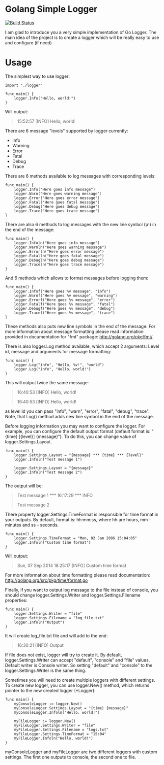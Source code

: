 Golang Simple Logger
====================

[![Build Status](https://travis-ci.org/doojin/logger.svg)](https://travis-ci.org/doojin/logger)

I am glad to introduce you a very simple implementation of Go Logger.
The main idea of the project is to create a logger which will be really easy to use and configure (if need)

Usage
=====

The simplest way to use logger:

    import "./logger"
    
    func main() {
        logger.Info("Hello, world!")
    }
Will output:
>15:52:57 [INFO] Hello, world!

There are 6 message "levels" supported by logger currently:

* Info
* Warning
* Error
* Fatal
* Debug
* Trace

There are 6 methods available to log messages with corresponding levels:

    func main() {
        logger.Info("Here goes info message")
        logger.Warn("Here goes warning message")
        logger.Error("Here goes error message")
        logger.Fatal("Here goes fatal message")
        logger.Debug("Here goes debug message")
        logger.Trace("Here goes trace message")
    }
    
There are also 6 methods to log messages with the new line symbol (\n) in the end of the message:

    func main() {
        logger.Infoln("Here goes info message")
        logger.Warnln("Here goes warning message")
        logger.Errorln("Here goes error message")
        logger.Fatalln("Here goes fatal message")
        logger.Debugln("Here goes debug message")
        logger.Traceln("Here goes trace message")
    }
    
And 6 methods which allows to format messages before logging them:

    func main() {
        logger.Infof("Here goes %v message", "info")
        logger.Warnf("Here goes %v message", "warning")
        logger.Errorf("Here goes %v message", "error")
        logger.Fatalf("Here goes %v message", "fatal")
        logger.Debugf("Here goes %v message", "debug")
        logger.Tracef("Here goes %v message", "trace")
    }
These methods also puts new line symbols in the end of the message.
For more information about message formatting please read information provided in documentation for "fmt" package: http://golang.org/pkg/fmt/

There is also logger.Log method available, which accept 2 arguments: Level id, message and arguments for message formatting:

    func main() {
        logger.Log("info", "Hello, %v!", "world")
        logger.Log("info", "Hello, world!")
    }
    
This will output twice the same message:

>16:40:53 [INFO] Hello, world!
>
>16:40:53 [INFO] Hello, world!

as level id you can pass "info", "warn", "error", "fatal", "debug", "trace".
Note, that Log() method adds new line symbol in the end of the message.

Before logging information you may want to configure the logger.
For example, you can configure the default output format (default format is: "{time} [{level}] {message}").
To do this, you can change value of logger.Settings.Layout.

    func main() {
        logger.Settings.Layout = "{message} *** {time} *** {level}"
        logger.Infoln("Test message 1")
        
        logger.Settings.Layout = "{message}"
        logger.Infoln("Test message 2")
    }
    
The output will be:
>Test message 1 *** 16:17:29 *** INFO
>
>Test message 2

There property logger.Settings.TimeFormat is responsible for time format in your outputs.
By default, format is: hh:mm:ss, where hh are hours, mm - minutes and ss - seconds.

    func main() {
        logger.Settings.TimeFormat = "Mon, 02 Jan 2006 15:04:05"
        logger.Infoln("Custom time format")
    }

Will output:
>Sun, 07 Sep 2014 16:25:17 [INFO] Custom time format

For more information about time formatting please read documentation: http://golang.org/src/pkg/time/format.go

Finally, if you want to output log message to the file instead of console, you should change logger.Settings.Writer and logger.Settings.Filename properties:

    func main() {
        logger.Settings.Writer = "file"
        logger.Settings.Filename = "log_file.txt"
        logger.Infoln("Output")
    }
    
It will create log_file.txt file and will add to the end:

>16:30:21 [INFO] Output

If file does not exist, logger will try to create it.
By default, logger.Settings.Writer can accept "default", "console" and "file" values. Default writer is Console writer. So setting "default" and "console" to the logger.Settings.Writer is the same thing.

Sometimes you will need to create multiple loggers with different settings. To create new logger, you can use logger.New() method, which returns pointer to the new created logger (*Logger):

    func main() {
        myConsoleLogger := logger.New()
        myConsoleLogger.Settings.Layout = "{time} {message}"
        myConsoleLogger.Infoln("Hello, world!")
        
        myFileLogger := logger.New()
        myFileLogger.Settings.Writer = "file"
        myFileLogger.Settings.Filename = "logs.txt"
        myFileLogger.Settings.TimeFormat = "15:04"
        myFileLogger.Infoln("Hello, world!")
    }
    
myConsoleLogger and myFileLogger are two different loggers with custom settings. The first one outputs to console, the second one to file.
